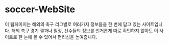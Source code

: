 # soccer-WebSite
이 웹페이지는 해외의 축구 리그별로 여러가지 정보들을 한 번에 담고 있는 사이트입니다. 해외 축구 경기 결과나 일정, 선수들의 정보를 번거롭게 따로 확인하지 않아도 이 사이트로 한 눈에 볼 수 있어서 편리성을 높여줍니다.
